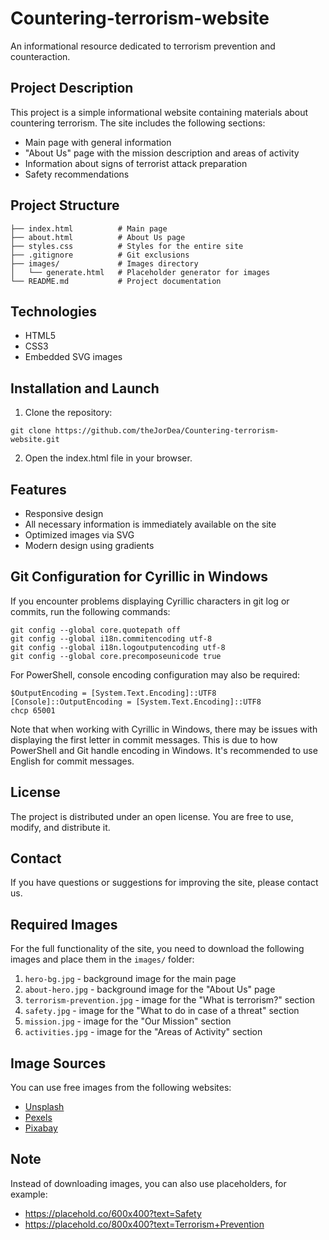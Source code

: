 # Countering-terrorism-website

An informational resource dedicated to terrorism prevention and counteraction.

## Project Description

This project is a simple informational website containing materials about countering terrorism. The site includes the following sections:
- Main page with general information
- "About Us" page with the mission description and areas of activity
- Information about signs of terrorist attack preparation
- Safety recommendations

## Project Structure

```
├── index.html          # Main page
├── about.html          # About Us page
├── styles.css          # Styles for the entire site
├── .gitignore          # Git exclusions
├── images/             # Images directory
│   └── generate.html   # Placeholder generator for images
└── README.md           # Project documentation
```

## Technologies

- HTML5
- CSS3
- Embedded SVG images

## Installation and Launch

1. Clone the repository:

```
git clone https://github.com/theJorDea/Countering-terrorism-website.git
```

2. Open the index.html file in your browser.

## Features

- Responsive design
- All necessary information is immediately available on the site
- Optimized images via SVG
- Modern design using gradients

## Git Configuration for Cyrillic in Windows

If you encounter problems displaying Cyrillic characters in git log or commits, run the following commands:

```
git config --global core.quotepath off
git config --global i18n.commitencoding utf-8
git config --global i18n.logoutputencoding utf-8
git config --global core.precomposeunicode true
```

For PowerShell, console encoding configuration may also be required:

```
$OutputEncoding = [System.Text.Encoding]::UTF8
[Console]::OutputEncoding = [System.Text.Encoding]::UTF8
chcp 65001
```

Note that when working with Cyrillic in Windows, there may be issues with displaying the first letter in commit messages. This is due to how PowerShell and Git handle encoding in Windows. It's recommended to use English for commit messages.

## License

The project is distributed under an open license. You are free to use, modify, and distribute it.

## Contact

If you have questions or suggestions for improving the site, please contact us.

## Required Images

For the full functionality of the site, you need to download the following images and place them in the `images/` folder:

1. `hero-bg.jpg` - background image for the main page
2. `about-hero.jpg` - background image for the "About Us" page
3. `terrorism-prevention.jpg` - image for the "What is terrorism?" section
4. `safety.jpg` - image for the "What to do in case of a threat" section
5. `mission.jpg` - image for the "Our Mission" section
6. `activities.jpg` - image for the "Areas of Activity" section

## Image Sources

You can use free images from the following websites:
- [Unsplash](https://unsplash.com/)
- [Pexels](https://www.pexels.com/)
- [Pixabay](https://pixabay.com/)

## Note

Instead of downloading images, you can also use placeholders, for example:
- https://placehold.co/600x400?text=Safety
- https://placehold.co/800x400?text=Terrorism+Prevention

